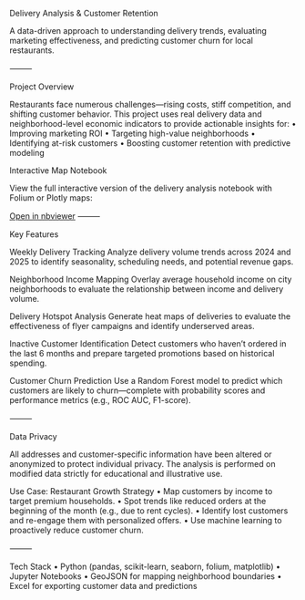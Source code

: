  Delivery Analysis & Customer Retention

A data-driven approach to understanding delivery trends, evaluating marketing effectiveness, and predicting customer churn for local restaurants.

⸻

 Project Overview

Restaurants face numerous challenges—rising costs, stiff competition, and shifting customer behavior. This project uses real delivery data and neighborhood-level economic indicators to provide actionable insights for:
	•	Improving marketing ROI
	•	Targeting high-value neighborhoods
	•	Identifying at-risk customers
	•	Boosting customer retention with predictive modeling

Interactive Map Notebook

View the full interactive version of the delivery analysis notebook with Folium or Plotly maps:

 [Open in nbviewer](https://nbviewer.org/url/raw.githubusercontent.com/GurjinderJohal/Delivery-Analysis/main/Delivery-Analysis.ipynb)
⸻

 Key Features

 Weekly Delivery Tracking
Analyze delivery volume trends across 2024 and 2025 to identify seasonality, scheduling needs, and potential revenue gaps.

 Neighborhood Income Mapping
Overlay average household income on city neighborhoods to evaluate the relationship between income and delivery volume.

 Delivery Hotspot Analysis
Generate heat maps of deliveries to evaluate the effectiveness of flyer campaigns and identify underserved areas.

 Inactive Customer Identification
Detect customers who haven’t ordered in the last 6 months and prepare targeted promotions based on historical spending.

 Customer Churn Prediction
Use a Random Forest model to predict which customers are likely to churn—complete with probability scores and performance metrics (e.g., ROC AUC, F1-score).

⸻

Data Privacy

All addresses and customer-specific information have been altered or anonymized to protect individual privacy. The analysis is performed on modified data strictly for educational and illustrative use.

 Use Case: Restaurant Growth Strategy
	•	 Map customers by income to target premium households.
	•	 Spot trends like reduced orders at the beginning of the month (e.g., due to rent cycles).
	•	 Identify lost customers and re-engage them with personalized offers.
	•	 Use machine learning to proactively reduce customer churn.

⸻

 Tech Stack
	•	Python (pandas, scikit-learn, seaborn, folium, matplotlib)
	•	Jupyter Notebooks
	•	GeoJSON for mapping neighborhood boundaries
	•	Excel for exporting customer data and predictions

